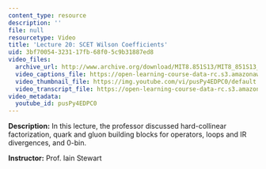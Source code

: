 ```yaml
---
content_type: resource
description: ''
file: null
resourcetype: Video
title: 'Lecture 20: SCET Wilson Coefficients'
uid: 3bf70054-3231-17fb-68f0-5c9b31887ed8
video_files:
  archive_url: http://www.archive.org/download/MIT8.851S13/MIT8_851S13_lec20_300k.mp4
  video_captions_file: https://open-learning-course-data-rc.s3.amazonaws.com/8-851-effective-field-theory-spring-2013/37373e9afdc2561fa801086391e75112_pusPy4EDPC0.vtt
  video_thumbnail_file: https://img.youtube.com/vi/pusPy4EDPC0/default.jpg
  video_transcript_file: https://open-learning-course-data-rc.s3.amazonaws.com/8-851-effective-field-theory-spring-2013/675a005606801865dc78772d12f743f7_pusPy4EDPC0.pdf
video_metadata:
  youtube_id: pusPy4EDPC0
---
```


**Description:** In this lecture, the professor discussed hard-collinear factorization, quark and gluon building blocks for operators, loops and IR divergences, and 0-bin.

**Instructor:** Prof. Iain Stewart
